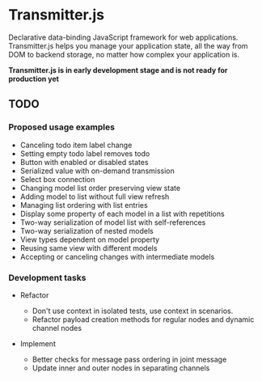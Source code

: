 # Transmitter.js

Declarative data-binding JavaScript framework for web applications.
Transmitter.js helps you manage your application state, all the way from DOM to
backend storage, no matter how complex your application is.

**Transmitter.js is in early development stage and is not ready for production
yet**


## TODO

### Proposed usage examples

* Canceling todo item label change
* Setting empty todo label removes todo
* Button with enabled or disabled states
* Serialized value with on-demand transmission
* Select box connection
* Changing model list order preserving view state
* Adding model to list without full view refresh
* Managing list ordering with list entries
* Display some property of each model in a list with repetitions
* Two-way serialization of model list with self-references
* Two-way serialization of nested models
* View types dependent on model property
* Reusing same view with different models
* Accepting or canceling changes with intermediate models


### Development tasks

* Refactor
  * Don't use context in isolated tests, use context in scenarios.
  * Refactor payload creation methods for regular nodes and dynamic channel
    nodes

* Implement
  * Better checks for message pass ordering in joint message
  * Update inner and outer nodes in separating channels
